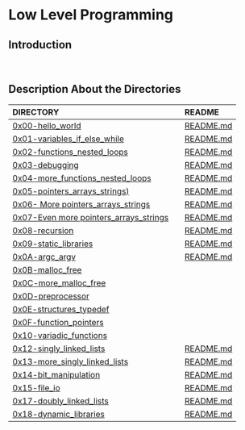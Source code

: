 # Low Level Programming

## Introduction

<br/>

## Description About the Directories

| DIRECTORY |          | README |
| :--- | :--- | :--- |
|  [0x00-hello_world](https://github.com/lulu994/alx-low_level_programming/tree/master/0x00-hello_world)|     | [README.md](https://github.com/lulu994/alx-low_level_programming/blob/master/0x00-hello_world/README.md)
|  [0x01-variables_if_else_while](https://github.com/lulu994/alx-low_level_programming/tree/master/0x01-variables_if_else_while)|     | [README.md](https://github.com/lulu994/alx-low_level_programming/blob/master/0x01-variables_if_else_while/README.md)
|  [0x02-functions_nested_loops](https://github.com/lulu994/alx-low_level_programming/tree/master/0x02-functions_nested_loops)|      | [README.md](https://github.com/lulu994/alx-low_level_programming/blob/master/0x02-functions_nested_loops/README.md)
|  [0x03-debugging](https://github.com/lulu994/alx-low_level_programming/tree/master/0x03-debugging)|      | [README.md](https://github.com/lulu994/alx-low_level_programming/blob/master/0x03-debugging/README.md)
|  [0x04-more_functions_nested_loops](https://github.com/lulu994/alx-low_level_programming/tree/master/0x04-more_functions_nested_loops)|      | [README.md](https://github.com/lulu994/alx-low_level_programming/blob/master/0x04-more_functions_nested_loops/README.md)
|  [0x05-pointers_arrays_strings)](https://github.com/lulu994/alx-low_level_programming/tree/master/0x05-pointers_arrays_strings)|      | [README.md](https://github.com/lulu994/alx-low_level_programming/blob/master/0x05-pointers_arrays_strings/README.md)
|  [0x06- More pointers_arrays_strings](https://github.com/lulu994/alx-low_level_programming/tree/master/0x06-pointers_arrays_strings)|      | [README.md](https://github.com/lulu994/alx-low_level_programming/blob/master/0x06-pointers_arrays_strings/README.md)
|  [0x07-Even more pointers_arrays_strings](https://github.com/lulu994/alx-low_level_programming/tree/master/0x07-pointers_arrays_strings)|      | [README.md](https://github.com/lulu994/alx-low_level_programming/blob/master/0x07-pointers_arrays_strings/README.md)
|  [0x08-recursion](https://github.com/lulu994/alx-low_level_programming/tree/master/0x08-recursion)|      | [README.md](https://github.com/lulu994/alx-low_level_programming/blob/master/0x08-recursion/README.md)
|  [0x09-static_libraries](https://github.com/lulu994/alx-low_level_programming/tree/master/0x09-static_libraries)|      | [README.md](https://github.com/lulu994/alx-low_level_programming/blob/master/0x09-static_libraries/README.md)
|  [0x0A-argc_argv](https://github.com/lulu994/alx-low_level_programming/tree/master/0x0A-argc_argv)|      | [README.md](https://github.com/lulu994/alx-low_level_programming/blob/master/0x0A-argc_argv/README.md)
|  [0x0B-malloc_free](https://github.com/lulu994/alx-low_level_programming/tree/master/0x0B-malloc_free)|
|  [0x0C-more_malloc_free](https://github.com/lulu994/alx-low_level_programming/tree/master/0x0C-more_malloc_free)|
|  [0x0D-preprocessor](https://github.com/lulu994/alx-low_level_programming/tree/master/0x0D-preprocessor)|
|  [0x0E-structures_typedef](https://github.com/lulu994/alx-low_level_programming/tree/master/0x0E-structures_typedef)|
|  [0x0F-function_pointers](https://github.com/lulu994/alx-low_level_programming/tree/master/0x0F-function_pointers)|
|  [0x10-variadic_functions](https://github.com/lulu994/alx-low_level_programming/tree/master/0x10-variadic_functions)|
|  [0x12-singly_linked_lists](https://github.com/lulu994/alx-low_level_programming/tree/master/0x12-singly_linked_lists)|      |  [README.md](https://github.com/lulu994/alx-low_level_programming/blob/master/0x12-singly_linked_lists/README.md)
|  [0x13-more_singly_linked_lists](https://github.com/lulu994/alx-low_level_programming/tree/master/0x13-more_singly_linked_lists)|      |  [README.md](https://github.com/lulu994/alx-low_level_programming/blob/master/0x13-more_singly_linked_lists/README.md)
|  [0x14-bit_manipulation](https://github.com/lulu994/alx-low_level_programming/tree/master/0x14-bit_manipulation)|      |  [README.md](https://github.com/lulu994/alx-low_level_programming/blob/master/0x14-bit_manipulation/README.md)
|  [0x15-file_io](https://github.com/lulu994/alx-low_level_programming/tree/master/0x15-file_io)|      |  [README.md](https://github.com/lulu994/alx-low_level_programming/blob/master/0x15-file_io/README.md)
|  [0x17-doubly_linked_lists](https://github.com/lulu994/alx-low_level_programming/tree/master/0x17-doubly_linked_lists)|      |  [README.md](https://github.com/lulu994/alx-low_level_programming/blob/master/0x17-doubly_linked_lists/README.md)
|  [0x18-dynamic_libraries](https://github.com/lulu994/alx-low_level_programming/tree/master/0x18-dynamic_libraries)|      |  [README.md](https://github.com/lulu994/alx-low_level_programming/blob/master/0x18-dynamic_libraries/README.md)
